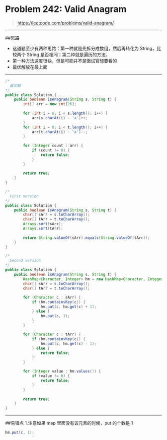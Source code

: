 # Problem 242: Valid Anagram

>https://leetcode.com/problems/valid-anagram/

-------------
##思路
* 这道题至少有两种思路：第一种就是先拆分成数组，然后再转化为 String，比较两个 String 是否相同；第二种就是遍历的方法。
* 第一种方法速度很快，但是可能并不是面试官想要看的
* 最优解放在最上面

-----------------------
```java
/*
  最优解
*/
public class Solution {
    public boolean isAnagram(String s, String t) {
        int[] arr = new int[26];
        
        for (int i = 0; i < s.length(); i++) {
            arr[s.charAt(i) - 'a']++;
        }
        for (int i = 0; i < t.length(); i++) {
            arr[t.charAt(i) - 'a']--;
        }
        
        for (Integer count : arr) {
            if (count != 0) {
                return false;
            }
        }
        
        return true;
    }
}
```
```java
/*
  First version
*/
public class Solution {
    public boolean isAnagram(String s, String t) {
        char[] sArr = s.toCharArray();
        char[] tArr = t.toCharArray();
        Arrays.sort(sArr);
        Arrays.sort(tArr);
        
        return String.valueOf(sArr).equals(String.valueOf(tArr)); 
    }
}
```

```java
/*
  Second version
*/
public class Solution {
    public boolean isAnagram(String s, String t) {
        HashMap<Character, Integer> hm = new HashMap<Character, Integer>();
        char[] sArr = s.toCharArray();
        char[] tArr = t.toCharArray();
        
        for (Character c : sArr) {
            if (hm.containsKey(c)) {
                hm.put(c, hm.get(c) + 1);
            } else {
                hm.put(c, 1);
            } 
        }
        
        for (Character c : tArr) {
            if (hm.containsKey(c)) {
                hm.put(c, hm.get(c) - 1);
            } else {
                return false;
            }
        }
        
        for (Integer value : hm.values()) {
            if (value != 0) {
                return false;
            } 
        }
        
        return true;
    }
}
```
-----
##易错点
1.注意如果 map 里面没有该元素的时候，put 的个数是 1
```java
hm.put(c, 1);
```











